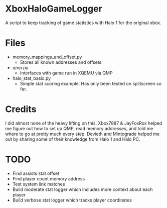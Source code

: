 # XboxHaloGameLogger
A script to keep tracking of game statistics with Halo 1 for the original xbox.

# Files

- memory_mappings_and_offset.py
  - Stores all known addresses and offsets
- qmp.py
  - Interfaces with game run in XQEMU via QMP
- halo_stat_basic.py
  - Simple stat scoring example. Has only been tested on splitscreen so far.

# Credits
I did almost none of the heavy lifting on this. Xbox7887 & JayFoxRox helped me figure out how to set up QMP, read memory addresses, and told me where to go at pretty much every step. Devieth and Mintograde helped me out by sharing some of their knowledge from Halo 1 and Halo PC.

# TODO

- Find assists stat offset
- Find player count memory address
- Test system link matches
- Build moderate stat logger which includes more context about each player
- Build verbose stat logger which tracks player coordinates
